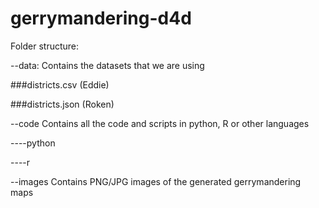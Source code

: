 # gerrymandering-d4d

Folder structure:

--data:
  Contains the datasets that we are using
  
  ###districts.csv    (Eddie)
  
  ###districts.json   (Roken)


--code
   Contains all the code and scripts in python, R or other languages
   
   ----python
   
   ----r
   

--images 
  Contains PNG/JPG images of the generated gerrymandering maps
